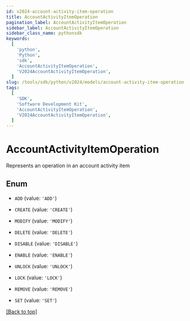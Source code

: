 ```yaml
---
id: v2024-account-activity-item-operation
title: AccountActivityItemOperation
pagination_label: AccountActivityItemOperation
sidebar_label: AccountActivityItemOperation
sidebar_class_name: pythonsdk
keywords:
  [
    'python',
    'Python',
    'sdk',
    'AccountActivityItemOperation',
    'V2024AccountActivityItemOperation',
  ]
slug: /tools/sdk/python/v2024/models/account-activity-item-operation
tags:
  [
    'SDK',
    'Software Development Kit',
    'AccountActivityItemOperation',
    'V2024AccountActivityItemOperation',
  ]
---
```


# AccountActivityItemOperation

Represents an operation in an account activity item

## Enum

- `ADD` (value: `'ADD'`)

- `CREATE` (value: `'CREATE'`)

- `MODIFY` (value: `'MODIFY'`)

- `DELETE` (value: `'DELETE'`)

- `DISABLE` (value: `'DISABLE'`)

- `ENABLE` (value: `'ENABLE'`)

- `UNLOCK` (value: `'UNLOCK'`)

- `LOCK` (value: `'LOCK'`)

- `REMOVE` (value: `'REMOVE'`)

- `SET` (value: `'SET'`)

[[Back to top]](#)
